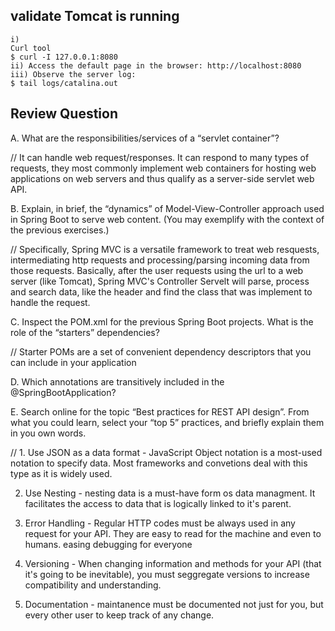 
## validate Tomcat is running 
    i)
    Curl tool
    $ curl -I 127.0.0.1:8080
    ii) Access the default page in the browser: http://localhost:8080
    iii) Observe the server log:
    $ tail logs/catalina.out



## Review Question 
A. What are the responsibilities/services of a “servlet container”?

// It can handle web request/responses. It can respond to many types of requests, they most commonly implement web containers for hosting web applications on web servers and thus qualify as a server-side servlet web API.


B. Explain, in brief, the “dynamics” of Model-View-Controller approach used in Spring Boot to serve
web content. (You may exemplify with the context of the previous exercises.)

// Specifically, Spring MVC is a versatile framework to treat web resquests, intermediating http requests and processing/parsing incoming data from those requests. Basically, after the user requests using the url to a web server (like Tomcat), Spring MVC's Controller Servelt will parse, process and search data, like the header and find the class that was implement to handle the request.


C. Inspect the POM.xml for the previous Spring Boot projects. What is the role of the “starters” dependencies?

// Starter POMs are a set of convenient dependency descriptors that you can include in your application


D. Which annotations are transitively included in the @SpringBootApplication?


E. Search online for the topic “Best practices for REST API design”. From what you could learn,
select your “top 5” practices, and briefly explain them in you own words.

// 1. Use JSON as a data format - JavaScript Object notation is a most-used notation to specify data. Most frameworks and convetions deal with this type as it is widely used.

2. Use Nesting - nesting data is a must-have form os data managment. It facilitates the access to data that is logically linked to it's parent.

3. Error Handling - Regular HTTP codes must be always used in any request for your API. They are easy to read for the machine and even to humans. easing debugging for everyone

4. Versioning - When changing information and methods for your API (that it's going to be inevitable), you must seggregate versions to increase compatibility and understanding.

5. Documentation - maintanence must be documented not just for you, but every other user to keep track of any change. 



